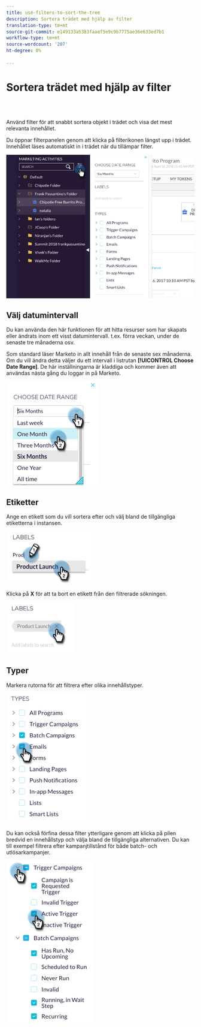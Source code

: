 ```yaml
---
title: use-filters-to-sort-the-tree
description: Sortera trädet med hjälp av filter
translation-type: tm+mt
source-git-commit: e149133a5383faaef5e9c9b7775ae36e633ed7b1
workflow-type: tm+mt
source-wordcount: '207'
ht-degree: 0%

---
```



# Sortera trädet med hjälp av filter

<br> 

Använd filter för att snabbt sortera objekt i trädet och visa det mest relevanta innehållet.

Du öppnar filterpanelen genom att klicka på filterikonen längst upp i trädet. Innehållet läses automatiskt in i trädet när du tillämpar filter.

![Bild ett](/help/sky/assets/tree/use-filters-to-sort-the-tree/use-filters-to-sort-the-tree-1.png)

## Välj datumintervall

Du kan använda den här funktionen för att hitta resurser som har skapats eller ändrats inom ett visst datumintervall. t.ex. förra veckan, under de senaste tre månaderna osv.

Som standard läser Marketo in allt innehåll från de senaste sex månaderna. Om du vill ändra detta väljer du ett intervall i listrutan **[!UICONTROL Choose Date Range]**. De här inställningarna är kladdiga och kommer även att användas nästa gång du loggar in på Marketo.

![Bild två](/help/sky/assets/tree/use-filters-to-sort-the-tree/use-filters-to-sort-the-tree-2.png)

## Etiketter

Ange en etikett som du vill sortera efter och välj bland de tillgängliga etiketterna i instansen.

![Bild tre](/help/sky/assets/tree/use-filters-to-sort-the-tree/use-filters-to-sort-the-tree-3.png)

Klicka på **X** för att ta bort en etikett från den filtrerade sökningen.

![Bild fyra](/help/sky/assets/tree/use-filters-to-sort-the-tree/use-filters-to-sort-the-tree-4.png)

## Typer

Markera rutorna för att filtrera efter olika innehållstyper.

![Bild fem](/help/sky/assets/tree/use-filters-to-sort-the-tree/use-filters-to-sort-the-tree-5.png)

Du kan också förfina dessa filter ytterligare genom att klicka på pilen bredvid en innehållstyp och välja bland de tillgängliga alternativen. Du kan till exempel filtrera efter kampanjtillstånd för både batch- och utlösarkampanjer.

![Bild sex](/help/sky/assets/tree/use-filters-to-sort-the-tree/use-filters-to-sort-the-tree-6.png)
